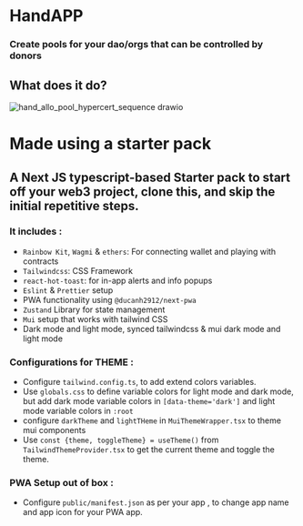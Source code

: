# HandAPP

### Create pools for your dao/orgs that can be controlled by donors

## What does it do?

![hand_allo_pool_hypercert_sequence drawio](https://github.com/user-attachments/assets/f97c5bfe-53f2-42e0-b240-0c2c28adcdab)

# Made using a starter pack

## A Next JS typescript-based Starter pack to start off your web3 project, clone this, and skip the initial repetitive steps.

### It includes : 

* `Rainbow Kit`, `Wagmi` & `ethers`: For connecting wallet and playing with contracts
* `Tailwindcss`: CSS Framework
* `react-hot-toast`: for in-app alerts and info popups
* `Eslint` & `Prettier` setup
* PWA functionality using `@ducanh2912/next-pwa` 
* `Zustand` Library for state management
* `Mui` setup that works with tailwind CSS
* Dark mode and light mode, synced tailwindcss & mui dark mode and light mode

### Configurations for THEME : 
* Configure `tailwind.config.ts`, to add extend colors variables.
* Use `globals.css` to define variable colors for light mode and dark mode, but add dark mode variable colors in `[data-theme='dark']` and light mode variable colors in `:root`
* configure `darkTheme` and `lightTHeme` in `MuiThemeWrapper.tsx` to theme mui components
* Use `const {theme, toggleTheme} = useTheme()` from `TailwindThemeProvider.tsx` to get the current theme and toggle the theme.

### PWA Setup out of box :

* Configure `public/manifest.json` as per your app , to change app name and app icon for your PWA app.
